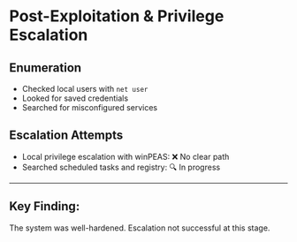 # Post-Exploitation & Privilege Escalation

## Enumeration
- Checked local users with `net user`
- Looked for saved credentials
- Searched for misconfigured services

## Escalation Attempts
- Local privilege escalation with winPEAS: ❌ No clear path
- Searched scheduled tasks and registry: 🔍 In progress

---

## Key Finding:
The system was well-hardened. Escalation not successful at this stage.
